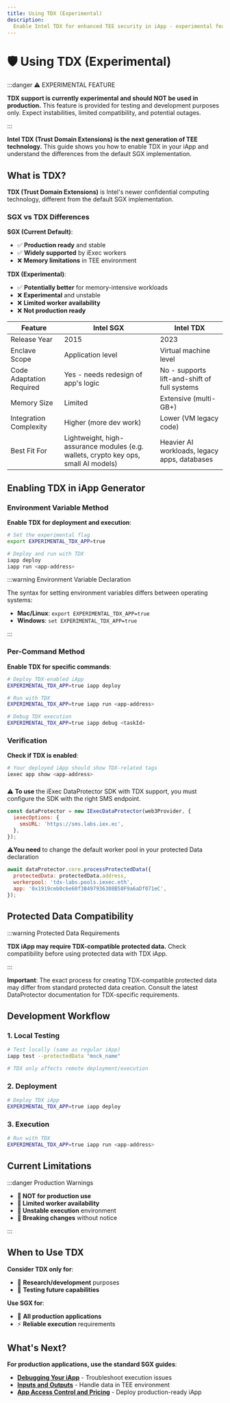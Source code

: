 ```yaml
---
title: Using TDX (Experimental)
description:
  Enable Intel TDX for enhanced TEE security in iApp - experimental feature
---
```


# 🛡️ Using TDX (Experimental)

:::danger ⚠️ EXPERIMENTAL FEATURE

**TDX support is currently experimental and should NOT be used in production.**
This feature is provided for testing and development purposes only. Expect
instabilities, limited compatibility, and potential outages.

:::

**Intel TDX (Trust Domain Extensions) is the next generation of TEE
technology.** This guide shows you how to enable TDX in your iApp and understand
the differences from the default SGX implementation.

## What is TDX?

**TDX (Trust Domain Extensions)** is Intel's newer confidential computing
technology, different from the default SGX implementation.

### SGX vs TDX Differences

**SGX (Current Default)**:

- ✅ **Production ready** and stable
- ✅ **Widely supported** by iExec workers
- ❌ **Memory limitations** in TEE environment

**TDX (Experimental)**:

- ✅ **Potentially better** for memory-intensive workloads
- ❌ **Experimental** and unstable
- ❌ **Limited worker availability**
- ❌ **Not production ready**

| Feature                  | Intel SGX                                                                           | Intel TDX                                    |
| ------------------------ | ----------------------------------------------------------------------------------- | -------------------------------------------- |
| Release Year             | 2015                                                                                | 2023                                         |
| Enclave Scope            | Application level                                                                   | Virtual machine level                        |
| Code Adaptation Required | Yes - needs redesign of app's logic                                                 | No - supports lift-and-shift of full systems |
| Memory Size              | Limited                                                                             | Extensive (multi-GB+)                        |
| Integration Complexity   | Higher (more dev work)                                                              | Lower (VM legacy code)                       |
| Best Fit For             | Lightweight, high-assurance modules (e.g. wallets, crypto key ops, small AI models) | Heavier AI workloads, legacy apps, databases |

## Enabling TDX in iApp Generator

### Environment Variable Method

**Enable TDX for deployment and execution**:

```bash
# Set the experimental flag
export EXPERIMENTAL_TDX_APP=true

# Deploy and run with TDX
iapp deploy
iapp run <app-address>
```

:::warning Environment Variable Declaration

The syntax for setting environment variables differs between operating systems:

- **Mac/Linux**: `export EXPERIMENTAL_TDX_APP=true`
- **Windows**: `set EXPERIMENTAL_TDX_APP=true`

:::

### Per-Command Method

**Enable TDX for specific commands**:

```bash
# Deploy TDX-enabled iApp
EXPERIMENTAL_TDX_APP=true iapp deploy

# Run with TDX
EXPERIMENTAL_TDX_APP=true iapp run <app-address>

# Debug TDX execution
EXPERIMENTAL_TDX_APP=true iapp debug <taskId>
```

### Verification

**Check if TDX is enabled**:

```bash
# Your deployed iApp should show TDX-related tags
iexec app show <app-address>
```

###

⚠️ **To use** the iExec DataProtector SDK with TDX support, you must configure
the SDK with the right SMS endpoint.

```jsx
const dataProtector = new IExecDataProtector(web3Provider, {
  iexecOptions: {
    smsURL: 'https://sms.labs.iex.ec',
  },
});
```

⚠️**You need** to change the default worker pool in your protected Data
declaration

```jsx
await dataProtector.core.processProtectedData({
  protectedData: protectedData.address,
  workerpool: 'tdx-labs.pools.iexec.eth',
  app: '0x1919ceb0c6e60f3B497936308B58F9a6aDf071eC',
});
```

## Protected Data Compatibility

:::warning Protected Data Requirements

**TDX iApp may require TDX-compatible protected data.** Check compatibility
before using protected data with TDX iApp.

:::

**Important**: The exact process for creating TDX-compatible protected data may
differ from standard protected data creation. Consult the latest DataProtector
documentation for TDX-specific requirements.

## Development Workflow

### 1. **Local Testing**

```bash
# Test locally (same as regular iApp)
iapp test --protectedData "mock_name"

# TDX only affects remote deployment/execution
```

### 2. **Deployment**

```bash
# Deploy TDX iApp
EXPERIMENTAL_TDX_APP=true iapp deploy
```

### 3. **Execution**

```bash
# Run with TDX
EXPERIMENTAL_TDX_APP=true iapp run <app-address>
```

## Current Limitations

:::danger Production Warnings

- **🚫 NOT for production use**
- **🚫 Limited worker availability**
- **🚫 Unstable execution** environment
- **🚫 Breaking changes** without notice

:::

## When to Use TDX

**Consider TDX only for**:

- 🔬 **Research/development** purposes
- 🧪 **Testing future capabilities**

**Use SGX for**:

- 🚀 **All production applications**
- ⚡ **Reliable execution** requirements

## What's Next?

**For production applications, use the standard SGX guides**:

- **[Debugging Your iApp](/guides/build-iapp/debugging)** - Troubleshoot
  execution issues
- **[Inputs and Outputs](/guides/build-iapp/inputs-and-outputs)** - Handle data
  in TEE environment
- **[App Access Control and Pricing](/guides/build-iapp/manage-access)** -
  Deploy production-ready iApp
